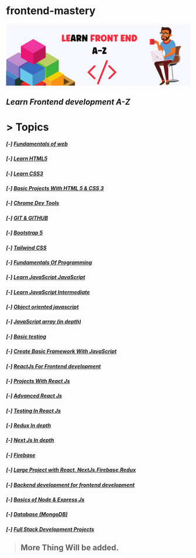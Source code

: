# frontend-mastery

![front end mastery](https://github.com/sowrovsarkar63/frontend-mastery/blob/master/assets/image/LEARN%20FRONT%20END%20A-Z.png?raw=true)

## _Learn Frontend development A-Z_

# > **Topics**

##### [-] [Fundamentals of web ](https://github.com/sowrovsarkar63/frontend-mastery/tree/master/fundamentals_of_web)

##### [-] [Learn HTML5 ](https://github.com/sowrovsarkar63/frontend-mastery/tree/master/learn%20html5)

##### [-] [Learn CSS3 ](https://github.com/sowrovsarkar63/frontend-mastery/tree/master/learn%20css3)

##### [-] [Basic Projects With HTML 5 & CSS 3 ](https://github.com/sowrovsarkar63/frontend-mastery/tree/master/html%26css_projects)

##### [-] [Chrome Dev Tools](https://github.com/sowrovsarkar63/frontend-mastery/tree/master/chrome_dev_tool)

##### [-] [GIT & GITHUB](https://github.com/sowrovsarkar63/frontend-mastery/tree/master/Git%26Github)

##### [-] [Bootstrap 5 ](https://github.com/sowrovsarkar63/frontend-mastery/tree/master/bootstrap5)

##### [-] [Tailwind CSS ](https://github.com/sowrovsarkar63/frontend-mastery/tree/master/tailwindcss)

##### [-] [Fundamentals Of Programming ](https://github.com/sowrovsarkar63/frontend-mastery/tree/master/fundamentalofprogramming)

##### [-] [Learn JavaScript JavaScript ](https://github.com/sowrovsarkar63/frontend-mastery/tree/master/Basic%20JavaScript)

##### [-] [Learn JavaScript Intermediate ](https://github.com/sowrovsarkar63/frontend-mastery/tree/master/Intermediate%20JavaScript)

##### [-] [Object oriented javascript ](https://github.com/sowrovsarkar63/frontend-mastery/tree/master/Object%20oriented%20Js)

##### [-] [JavaScript array (in depth) ](https://github.com/sowrovsarkar63/frontend-mastery/tree/master/JavaScript%20Array)

##### [-] [Basic testing](https://github.com/sowrovsarkar63/frontend-mastery/tree/master/Basic%20Testing)

##### [-] [Create Basic Framework With JavaScript ](https://github.com/sowrovsarkar63/frontend-mastery/tree/master/Framework_project_javascript)

##### [-] [ReactJs For Frontend development](https://github.com/sowrovsarkar63/frontend-mastery/tree/master/React%20For%20Frontend)

##### [-] [Projects With React Js](https://github.com/sowrovsarkar63/frontend-mastery/tree/master/Project_with_react)

##### [-] [Advanced React Js](https://github.com/sowrovsarkar63/frontend-mastery/tree/master/Advanced%20React)

##### [-] [Testing In React Js](https://github.com/sowrovsarkar63/frontend-mastery/tree/master/Testing_ReactJs)

##### [-] [Redux In depth](https://github.com/sowrovsarkar63/frontend-mastery/tree/master/Redux%20In%20depth)

##### [-] [Next Js In depth](https://github.com/sowrovsarkar63/frontend-mastery/tree/master/NextJs)

##### [-] [Firebase](https://github.com/sowrovsarkar63/frontend-mastery/tree/master/Firebase)

##### [-] [Large Project with React, NextJs,Firebase,Redux ](https://github.com/sowrovsarkar63/frontend-mastery/tree/master/Large_Full_Stack_Project_With%20Firebase)

##### [-] [Backend development for frontend development](https://github.com/sowrovsarkar63/frontend-mastery/tree/master/Backend%20for%20frontend)

##### [-] [Basics of Node & Express Js](https://github.com/sowrovsarkar63/frontend-mastery/tree/master/Node_ExpressJs)

##### [-] [Database (MongoDB)](https://github.com/sowrovsarkar63/frontend-mastery/tree/master/Database_MongoDb)

##### [-] [Full Stack Development Projects](https://github.com/sowrovsarkar63/frontend-mastery/tree/master/FullStack%20Development%20Project)

> ## More Thing Will be added.
